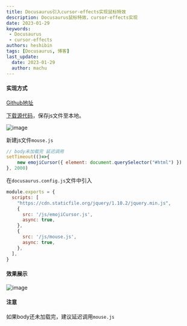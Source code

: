 ```yaml
---
title: Docusaurus引入cursor-effects实现鼠标特效
description: Docusaurus鼠标特效，cursor-effects实现
date: 2023-01-29
keywords:
 - Docusaurus
 - cursor-effects
authors: heshibin
tags: [Docusaurus, 博客]
last_update:
  date: 2023-01-29
  author: machu
---
```


#### 实现方式

[Github地址](https://github.com/tholman/cursor-effects)

[下载源代码](https://github.com/tholman/cursor-effects/releases/tag/1.0.10)，保存js文件至本地。

![image](https://user-images.githubusercontent.com/49633468/216634226-daeb79b9-e50c-4a48-a046-37c94c639f4e.png)

新建js文件`mouse.js`
```javascript title="mouse.js"
// body未加载完 延迟调用
setTimeout(()=>{
    new emojiCursor({ element: document.querySelector("#html") })
}, 2000)
```

在`docusaurus.config.js`文件中引入

```javascript title="docusaurus.config.js"
module.exports = {
  scripts: [
    "https://cdn.staticfile.org/jquery/1.10.2/jquery.min.js",
    {
      src: '/js/emojiCursor.js',
      async: true,
    },
    {
      src: '/js/mouse.js',
      async: true,
    },
  ],
}
```

#### 效果展示

![image](https://user-images.githubusercontent.com/49633468/216635437-a465276d-a34b-4265-a21e-b67d2057ea0c.png)


#### 注意
如果body还未加载完，建议延迟调用`mouse.js`
